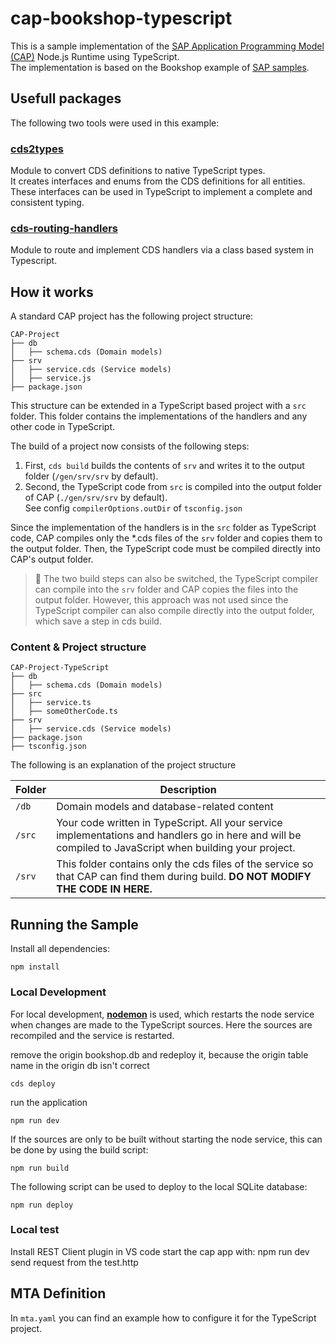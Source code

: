 # cap-bookshop-typescript

This is a sample implementation of the [SAP Application Programming Model (CAP)](https://cap.cloud.sap/) Node.js Runtime using TypeScript.  
The implementation is based on the Bookshop example of [SAP samples](https://github.com/SAP-samples/cloud-cap-samples).

## Usefull packages

The following two tools were used in this example:

### [cds2types](https://www.npmjs.com/package/cds2types)

Module to convert CDS definitions to native TypeScript types.  
It creates interfaces and enums from the CDS definitions for all entities. These interfaces can be used in TypeScript to implement a complete and consistent typing.

### [cds-routing-handlers](https://www.npmjs.com/package/cds-routing-handlers)

Module to route and implement CDS handlers via a class based system in Typescript.

## How it works

A standard CAP project has the following project structure:

```
CAP-Project
├── db
│   ├── schema.cds (Domain models)
├── srv
│   ├── service.cds (Service models)
│   ├── service.js
├── package.json
```

This structure can be extended in a TypeScript based project with a `src` folder. This folder contains the implementations of the handlers and any other code in TypeScript.

The build of a project now consists of the following steps:

1. First, `cds build` builds the contents of `srv` and writes it to the output folder (`/gen/srv/srv` by default).
2. Second, the TypeScript code from `src` is compiled into the output folder of CAP (`./gen/srv/srv` by default).  
   See config `compilerOptions.outDir` of `tsconfig.json`

Since the implementation of the handlers is in the `src` folder as TypeScript code, CAP compiles only the \*.cds files of the `srv` folder and copies them to the output folder.
Then, the TypeScript code must be compiled directly into CAP's output folder.

> 📣 The two build steps can also be switched, the TypeScript compiler can compile into the `srv` folder and CAP copies the files into the output folder. However, this approach was not used since the TypeScript compiler can also compile directly into the output folder, which save a step in cds build.

### Content & Project structure

```
CAP-Project-TypeScript
├── db
│   ├── schema.cds (Domain models)
├── src
│   ├── service.ts
│   ├── someOtherCode.ts
├── srv
│   ├── service.cds (Service models)
├── package.json
├── tsconfig.json
```

The following is an explanation of the project structure

| Folder | Description                                                                                                                                              |
| ------ | -------------------------------------------------------------------------------------------------------------------------------------------------------- |
| `/db`  | Domain models and database-related content                                                                                                               |
| `/src` | Your code written in TypeScript. All your service implementations and handlers go in here and will be compiled to JavaScript when building your project. |
| `/srv` | This folder contains only the cds files of the service so that CAP can find them during build. **DO NOT MODIFY THE CODE IN HERE.**                       |

## Running the Sample

Install all dependencies:

```
npm install
```

### Local Development

For local development, **[nodemon](https://nodemon.io/)** is used, which restarts the node service when changes are made to the TypeScript sources. Here the sources are recompiled and the service is restarted.

remove the origin bookshop.db and redeploy it, because the origin table name in the origin db isn't correct 
```
cds deploy
```

run the application

```
npm run dev
```

If the sources are only to be built without starting the node service, this can be done by using the build script:

```
npm run build
```

The following script can be used to deploy to the local SQLite database:

```
npm run deploy
```

### Local test
Install REST Client plugin in VS code
start the cap app with: npm run dev
send request from the test.http 


## MTA Definition

In `mta.yaml` you can find an example how to configure it for the TypeScript project.

